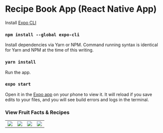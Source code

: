 # Recipe Book App (React Native App)

Install [Expo CLI](https://docs.expo.io/get-started/installation/)
### `npm install --global expo-cli`

Install dependencies via Yarn or NPM. Command running syntax is identical for Yarn and NPM at the time of this writing.

### `yarn install`

Run the app.

### `expo start`

Open it in the [Expo app](https://expo.io) on your phone to view it. It will reload if you save edits to your files, and you will see build errors and logs in the terminal.

### View Fruit Facts & Recipes

<table>
  <tr>
    <td valign="top"><img src="https://user-images.githubusercontent.com/46753824/115717149-2eb6c680-a37a-11eb-80e2-d7b4a0230476.PNG"/></td>
    <td valign="top"><img src="https://user-images.githubusercontent.com/46753824/115717771-c9170a00-a37a-11eb-94e9-d9cd7991fff7.PNG"/></td>
    <td valign="top"><img src="https://user-images.githubusercontent.com/46753824/115718476-6d994c00-a37b-11eb-8e4f-55802bdc8636.PNG"/></td>
    <td valign="top"><img src="https://user-images.githubusercontent.com/46753824/115718467-6bcf8880-a37b-11eb-999a-9e245c495010.PNG"/></td>
  </tr>
</table>
